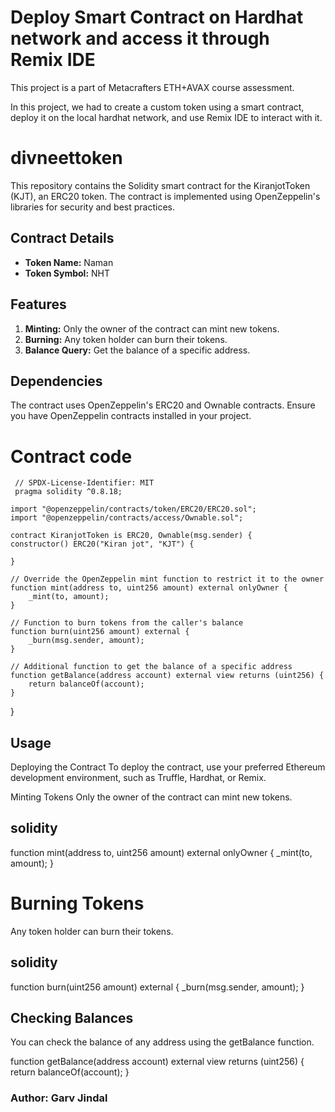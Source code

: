 # Deploy Smart Contract on Hardhat network and access it through Remix IDE

This project is a part of Metacrafters ETH+AVAX course assessment.

In this project, we had to create a custom token using a smart contract, deploy it on the local hardhat network, and use Remix IDE to interact with it.
# divneettoken

This repository contains the Solidity smart contract for the KiranjotToken (KJT), an ERC20 token. The contract is implemented using OpenZeppelin's libraries for security and best practices.

## Contract Details

- **Token Name:** Naman
- **Token Symbol:** NHT

## Features

1. **Minting:** Only the owner of the contract can mint new tokens.
2. **Burning:** Any token holder can burn their tokens.
3. **Balance Query:** Get the balance of a specific address.

## Dependencies

The contract uses OpenZeppelin's ERC20 and Ownable contracts. Ensure you have OpenZeppelin contracts installed in your project.
# Contract code

     // SPDX-License-Identifier: MIT
     pragma solidity ^0.8.18;

    import "@openzeppelin/contracts/token/ERC20/ERC20.sol";
    import "@openzeppelin/contracts/access/Ownable.sol";

    contract KiranjotToken is ERC20, Ownable(msg.sender) {
    constructor() ERC20("Kiran jot", "KJT") {
       
    }

    // Override the OpenZeppelin mint function to restrict it to the owner
    function mint(address to, uint256 amount) external onlyOwner {
        _mint(to, amount);
    }

    // Function to burn tokens from the caller's balance
    function burn(uint256 amount) external {
        _burn(msg.sender, amount);
    }

    // Additional function to get the balance of a specific address
    function getBalance(address account) external view returns (uint256) {
        return balanceOf(account);
    }
}


## Usage


Deploying the Contract
To deploy the contract, use your preferred Ethereum development environment, such as Truffle, Hardhat, or Remix.

Minting Tokens
Only the owner of the contract can mint new tokens.

## solidity

function mint(address to, uint256 amount) external onlyOwner {
    _mint(to, amount);
}

# Burning Tokens
Any token holder can burn their tokens.

## solidity

function burn(uint256 amount) external {
    _burn(msg.sender, amount);
}
## Checking Balances
You can check the balance of any address using the getBalance function.

function getBalance(address account) external view returns (uint256) {
    return balanceOf(account);
}

### Author: Garv Jindal
